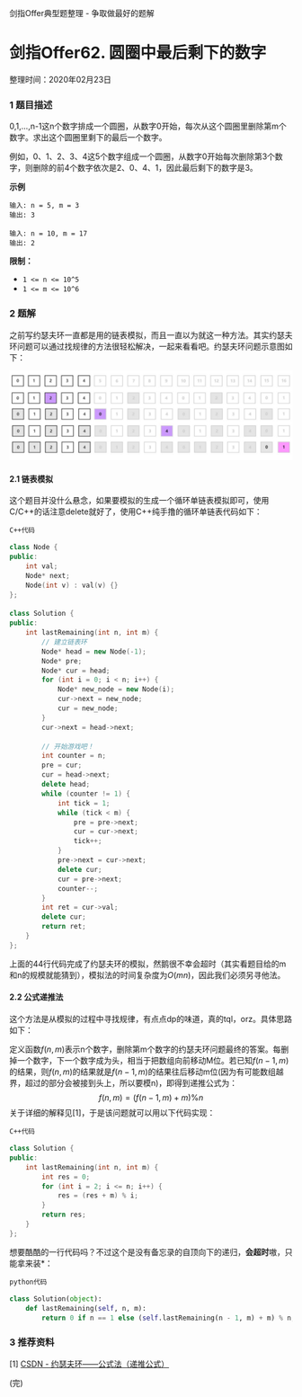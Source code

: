 剑指Offer典型题整理 - 争取做最好的题解

# 剑指Offer62. 圆圈中最后剩下的数字

整理时间：2020年02月23日



### 1 题目描述

0,1,...,n-1这n个数字排成一个圆圈，从数字0开始，每次从这个圆圈里删除第m个数字。求出这个圆圈里剩下的最后一个数字。

例如，0、1、2、3、4这5个数字组成一个圆圈，从数字0开始每次删除第3个数字，则删除的前4个数字依次是2、0、4、1，因此最后剩下的数字是3。



**示例**

```
输入: n = 5, m = 3
输出: 3

输入: n = 10, m = 17
输出: 2
```



**限制：**

- `1 <= n <= 10^5`
- `1 <= m <= 10^6`



### 2 题解

之前写约瑟夫环一直都是用的链表模拟，而且一直以为就这一种方法。其实约瑟夫环问题可以通过找规律的方法很轻松解决，一起来看看吧。约瑟夫环问题示意图如下：

![](images/62.jpg)



#### 2.1 链表模拟

这个题目并没什么悬念，如果要模拟的生成一个循环单链表模拟即可，使用C/C++的话注意delete就好了，使用C++纯手撸的循环单链表代码如下：

`C++代码`

```cpp
class Node {
public:
    int val;
    Node* next;
    Node(int v) : val(v) {}
};

class Solution {
public:
    int lastRemaining(int n, int m) {
        // 建立链表环
        Node* head = new Node(-1);
        Node* pre;
        Node* cur = head;
        for (int i = 0; i < n; i++) {
            Node* new_node = new Node(i);
            cur->next = new_node;
            cur = new_node;
        }
        cur->next = head->next;

        // 开始游戏吧！
        int counter = n;
        pre = cur;
        cur = head->next;
        delete head;
        while (counter != 1) {
            int tick = 1;
            while (tick < m) {
                pre = pre->next;
                cur = cur->next;
                tick++;
            }
            pre->next = cur->next;
            delete cur;
            cur = pre->next;
            counter--;
        }
        int ret = cur->val;
        delete cur;
        return ret;
    }
};
```

上面的44行代码完成了约瑟夫环的模拟，然鹅很不幸会超时（其实看题目给的m和n的规模就能猜到），模拟法的时间复杂度为$O(mn)$，因此我们必须另寻他法。



#### 2.2 公式递推法

这个方法是从模拟的过程中寻找规律，有点点dp的味道，真的tql，orz。具体思路如下：

定义函数$f(n,m)$表示n个数字，删除第m个数字的约瑟夫环问题最终的答案。每删掉一个数字，下一个数字成为头，相当于把数组向前移动M位。若已知$f(n−1,m)$的结果，则$f(n,m)$的结果就是$f(n−1,m)$的结果往后移动m位(因为有可能数组越界，超过的部分会被接到头上，所以要模n)，即得到递推公式为：
$$
f(n,m) = (f(n-1, m) + m) \% n
$$
关于详细的解释见[1]，于是该问题就可以用以下代码实现：

`C++代码`

```cpp
class Solution {
public:
    int lastRemaining(int n, int m) {
        int res = 0;
        for (int i = 2; i <= n; i++) {
            res = (res + m) % i;
        }
        return res;
    }
};
```

想要酷酷的一行代码吗？不过这个是没有备忘录的自顶向下的递归，**会超时**嗷，只能拿来装*：

`python代码`

```python
class Solution(object):
    def lastRemaining(self, n, m):
        return 0 if n == 1 else (self.lastRemaining(n - 1, m) + m) % n;
```



### 3 推荐资料

[1] [CSDN - 约瑟夫环——公式法（递推公式）](https://blog.csdn.net/u011500062/article/details/72855826)



(完)

